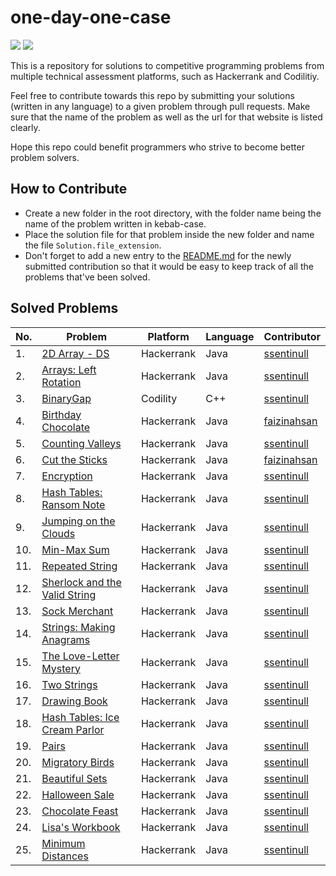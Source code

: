 # one-day-one-case

![](https://img.shields.io/badge/maintained%20by-ssentinull-blue)
![](https://img.shields.io/badge/PRs-appreciated-brightgreen)

This is a repository for solutions to competitive programming problems from multiple technical assessment platforms, such as Hackerrank and Codilitiy.

Feel free to contribute towards this repo by submitting your solutions (written in any language) to a given problem through pull requests. Make sure that the name of the problem as well as the url for that website is listed clearly.

Hope this repo could benefit programmers who strive to become better problem solvers.

## How to Contribute

- Create a new folder in the root directory, with the folder name being the name of the problem written in kebab-case.
- Place the solution file for that problem inside the new folder and name the file `Solution.file_extension`.
- Don't forget to add a new entry to the [README.md](https://github.com/ssentinull/one-day-one-case/blob/master/README.md) for the newly submitted contribution so that it would be easy to keep track of all the problems that've been solved.

## Solved Problems

| No. | Problem | Platform | Language | Contributor |
| -------- | ---------- | -------- | -------- |-------- |
| 1. | [2D Array - DS](https://www.hackerrank.com/challenges/2d-array/problem?h_l=interview&playlist_slugs%5B%5D=interview-preparation-kit&playlist_slugs%5B%5D=arrays) | Hackerrank  |Java | [ssentinull](https://github.com/ssentinull) |
| 2. | [Arrays: Left Rotation](https://www.hackerrank.com/challenges/ctci-array-left-rotation/problem?h_l=interview&playlist_slugs%5B%5D=interview-preparation-kit&playlist_slugs%5B%5D=arrays) | Hackerrank | Java | [ssentinull](https://github.com/ssentinull) |
| 3. |  [BinaryGap](https://app.codility.com/programmers/lessons/1-iterations/binary_gap/) | Codility | C++ | [ssentinull](https://github.com/ssentinull) |
| 4. | [Birthday Chocolate](https://www.hackerrank.com/challenges/the-birthday-bar/problem?h_r=internal-search) | Hackerrank | Java | [faizinahsan](https://github.com/faizinahsan) |
| 5. | [Counting Valleys](https://www.hackerrank.com/challenges/counting-valleys/problem?h_l=interview&playlist_slugs%5B%5D=interview-preparation-kit&playlist_slugs%5B%5D=warmup) | Hackerrank | Java | [ssentinull](https://github.com/ssentinull) |
| 6. | [Cut the Sticks](https://www.hackerrank.com/challenges/cut-the-sticks/problem?h_r=internal-search) | Hackerrank | Java | [faizinahsan](https://github.com/faizinahsan) |
| 7. | [Encryption](https://www.hackerrank.com/challenges/encryption/problem?h_r=internal-search) | Hackerrank | Java | [ssentinull](https://github.com/ssentinull) |
| 8. | [Hash Tables: Ransom Note](https://www.hackerrank.com/challenges/ctci-ransom-note/problem?h_l=interview&playlist_slugs%5B%5D=interview-preparation-kit&playlist_slugs%5B%5D=dictionaries-hashmaps) | Hackerrank | Java | [ssentinull](https://github.com/ssentinull) |
| 9. | [Jumping on the Clouds](https://www.hackerrank.com/challenges/jumping-on-the-clouds/problem?h_l=interview&playlist_slugs%5B%5D=interview-preparation-kit&playlist_slugs%5B%5D=warmup) | Hackerrank | Java | [ssentinull](https://github.com/ssentinull) |
| 10. | [Min-Max Sum](https://www.hackerrank.com/challenges/mini-max-sum/problem?h_r=internal-search) | Hackerrank | Java | [ssentinull](https://github.com/ssentinull) |
| 11. | [Repeated String](https://www.hackerrank.com/challenges/repeated-string/problem?h_r=internal-search) | Hackerrank | Java | [ssentinull](https://github.com/ssentinull) |
| 12. | [Sherlock and the Valid String](https://www.hackerrank.com/challenges/sherlock-and-valid-string/problem?h_r=internal-search) | Hackerrank | Java | [ssentinull](https://github.com/ssentinull) |
| 13. | [Sock Merchant](https://www.hackerrank.com/challenges/sock-merchant/problem?h_l=interview&playlist_slugs%5B%5D=interview-preparation-kit&playlist_slugs%5B%5D=warmup) | Hackerrank | Java | [ssentinull](https://github.com/ssentinull) |
| 14. | [Strings: Making Anagrams](https://www.hackerrank.com/challenges/ctci-making-anagrams/problem?h_l=interview&playlist_slugs%5B%5D=interview-preparation-kit&playlist_slugs%5B%5D=strings) | Hackerrank | Java | [ssentinull](https://github.com/ssentinull) |
| 15. | [The Love-Letter Mystery](https://www.hackerrank.com/challenges/the-love-letter-mystery/problem?h_r=internal-search) | Hackerrank | Java | [ssentinull](https://github.com/ssentinull) |
| 16. | [Two Strings](https://www.hackerrank.com/challenges/two-strings/problem?h_r=internal-search) | Hackerrank | Java | [ssentinull](https://github.com/ssentinull) |
| 17. | [Drawing Book](https://www.hackerrank.com/challenges/drawing-book/problem) | Hackerrank | Java | [ssentinull](https://github.com/ssentinull) |
| 18. | [Hash Tables: Ice Cream Parlor](https://www.hackerrank.com/challenges/ctci-ice-cream-parlor/problem?h_l=interview&playlist_slugs%5B%5D%5B%5D=interview-preparation-kit&playlist_slugs%5B%5D%5B%5D=search) | Hackerrank | Java | [ssentinull](https://github.com/ssentinull)  |
| 19. | [Pairs](https://www.hackerrank.com/challenges/pairs/problem?h_r=internal-search) | Hackerrank | Java | [ssentinull](https://github.com/ssentinull) |
| 20. | [Migratory Birds](https://www.hackerrank.com/challenges/migratory-birds/problem) | Hackerrank | Java | [ssentinull](https://github.com/ssentinull) |
| 21. | [Beautiful Sets](https://www.hackerrank.com/challenges/beautiful-triplets/problem) | Hackerrank | Java | [ssentinull](https://github.com/ssentinull) |
| 22. | [Halloween Sale](https://www.hackerrank.com/challenges/halloween-sale/problem) | Hackerrank | Java | [ssentinull](https://github.com/ssentinull) |
| 23. | [Chocolate Feast](https://www.hackerrank.com/challenges/chocolate-feast/problem) | Hackerrank | Java | [ssentinull](https://github.com/ssentinull) |
| 24. | [Lisa's Workbook](https://www.hackerrank.com/challenges/lisa-workbook/problem) | Hackerrank | Java | [ssentinull](https://github.com/ssentinull) |
| 25. | [Minimum Distances](https://www.hackerrank.com/challenges/minimum-distances/problem) | Hackerrank | Java | [ssentinull](https://github.com/ssentinull) |